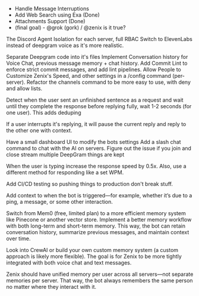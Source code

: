 - Handle Message Interruptions
- Add Web Search using Exa (Done)
- Attachments Support (Done)
- (final goal) - @grok (gork) / @zenix is it true?

The Discord Agent Isolation for each server, full RBAC
Switch to ElevenLabs instead of deepgram voice as it's more realistic.

Separate Deepgram code into it's files
Implement Conversation history for Voice Chat, previous message memory + chat history.
Add Commit Lint to enforce strict commit messages, and add lint pipelines.
Allow People to Customize Zenix's Speed, and other settings in a /config command (per-server).
Refactor the channels command to be more easy to use, with deny and allow lists.

Detect when the user sent an unfinished sentence as a request and wait until they complete the response before replying fully, wait 1-2 seconds (for one user). This adds deduping

If a user interrupts it's replying, it will pause the current reply and reply to the other one with context.

Have a small dashboard UI to modify the bots settings
Add a slash chat command to chat with the AI on servers.
Figure out the issue if you join and close stream multiple DeepGram things are kept

When the user is typing increase the response speed by 0.5x. Also, use a different method for responding like a set WPM.

Add CI/CD testing so pushing things to production don't break stuff.

Add context to when the bot is triggered—for example, whether it’s due to a ping, a message, or some other interaction.

Switch from Mem0 (free, limited plan) to a more efficient memory system like Pinecone or another vector store. Implement a better memory workflow with both long-term and short-term memory. This way, the bot can retain conversation history, summarize previous messages, and maintain context over time.

Look into CrewAI or build your own custom memory system (a custom approach is likely more flexible). The goal is for Zenix to be more tightly integrated with both voice chat and text messages.

Zenix should have unified memory per user across all servers—not separate memories per server. That way, the bot always remembers the same person no matter where they interact with it.
